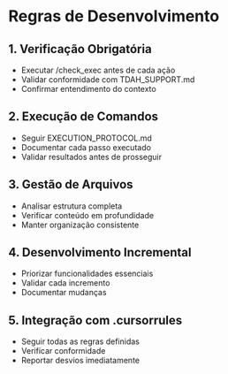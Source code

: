 # Regras de Desenvolvimento

## 1. Verificação Obrigatória
- Executar /check_exec antes de cada ação
- Validar conformidade com TDAH_SUPPORT.md
- Confirmar entendimento do contexto

## 2. Execução de Comandos
- Seguir EXECUTION_PROTOCOL.md
- Documentar cada passo executado
- Validar resultados antes de prosseguir

## 3. Gestão de Arquivos
- Analisar estrutura completa
- Verificar conteúdo em profundidade
- Manter organização consistente

## 4. Desenvolvimento Incremental
- Priorizar funcionalidades essenciais
- Validar cada incremento
- Documentar mudanças

## 5. Integração com .cursorrules
- Seguir todas as regras definidas
- Verificar conformidade
- Reportar desvios imediatamente 